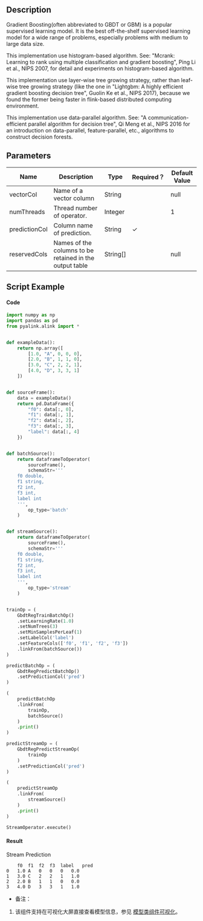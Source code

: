 ## Description
Gradient Boosting(often abbreviated to GBDT or GBM) is a popular supervised learning model.
 It is the best off-the-shelf supervised learning model for a wide range of problems,
 especially problems with medium to large data size.
 
 This implementation use histogram-based algorithm.
 See:
 "Mcrank: Learning to rank using multiple classification and gradient boosting", Ping Li et al., NIPS 2007,
 for detail and experiments on histogram-based algorithm.
 
 This implementation use layer-wise tree growing strategy,
 rather than leaf-wise tree growing strategy
 (like the one in "Lightgbm: A highly efficient gradient boosting decision tree", Guolin Ke et al., NIPS 2017),
 because we found the former being faster in flink-based distributed computing environment.
 
 This implementation use data-parallel algorithm.
 See:
 "A communication-efficient parallel algorithm for decision tree", Qi Meng et al., NIPS 2016
 for an introduction on data-parallel, feature-parallel, etc., algorithms to construct decision forests.

## Parameters
| Name | Description | Type | Required？ | Default Value |
| --- | --- | --- | --- | --- |
| vectorCol | Name of a vector column | String |  | null |
| numThreads | Thread number of operator. | Integer |  | 1 |
| predictionCol | Column name of prediction. | String | ✓ |  |
| reservedCols | Names of the columns to be retained in the output table | String[] |  | null |

## Script Example

#### Code

```python
import numpy as np
import pandas as pd
from pyalink.alink import *


def exampleData():
    return np.array([
        [1.0, "A", 0, 0, 0],
        [2.0, "B", 1, 1, 0],
        [3.0, "C", 2, 2, 1],
        [4.0, "D", 3, 3, 1]
    ])


def sourceFrame():
    data = exampleData()
    return pd.DataFrame({
        "f0": data[:, 0],
        "f1": data[:, 1],
        "f2": data[:, 2],
        "f3": data[:, 3],
        "label": data[:, 4]
    })


def batchSource():
    return dataframeToOperator(
        sourceFrame(),
        schemaStr='''
    f0 double, 
    f1 string, 
    f2 int, 
    f3 int, 
    label int
    ''',
        op_type='batch'
    )


def streamSource():
    return dataframeToOperator(
        sourceFrame(),
        schemaStr='''
    f0 double, 
    f1 string, 
    f2 int, 
    f3 int, 
    label int
    ''',
        op_type='stream'
    )


trainOp = (
    GbdtRegTrainBatchOp()
    .setLearningRate(1.0)
    .setNumTrees(3)
    .setMinSamplesPerLeaf(1)
    .setLabelCol('label')
    .setFeatureCols(['f0', 'f1', 'f2', 'f3'])
    .linkFrom(batchSource())
)

predictBatchOp = (
    GbdtRegPredictBatchOp()
    .setPredictionCol('pred')
)

(
    predictBatchOp
    .linkFrom(
        trainOp,
        batchSource()
    )
    .print()
)

predictStreamOp = (
    GbdtRegPredictStreamOp(
        trainOp
    )
    .setPredictionCol('pred')
)

(
    predictStreamOp
    .linkFrom(
        streamSource()
    )
    .print()
)

StreamOperator.execute()
```
#### Result
Stream Prediction
```
	f0	f1	f2	f3	label	pred
0	1.0	A	0	0	0	0.0
1	3.0	C	2	2	1	1.0
2	2.0	B	1	1	0	0.0
3	4.0	D	3	3	1	1.0
```



- 备注：

1. 该组件支持在可视化大屏直接查看模型信息，参见 [模型类组件可视化](https://yuque.antfin-inc.com/pai-user/manual/mqb0xh)。





